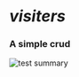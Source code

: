 # _visiters_
### A simple crud

![test summary](https://i.ibb.co/KbCX2bt/Screenshot-from-2022-08-28-10-46-37.png)
